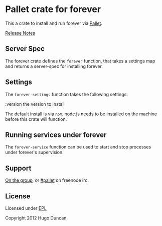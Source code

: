 # Pallet crate for forever

This a crate to install and run forever via
[Pallet](http://pallet.github.com/pallet).

[Release Notes](https://github.com/pallet/forever-crate/blob/master/ReleaseNotes.md)

## Server Spec

The forever crate defines the `forever` function, that takes a settings map and
returns a server-spec for installing forever.

## Settings

The `forever-settings` function takes the following settings:

:version
the version to install

The default install is via `npm`. node.js needs to be installed on the machine
before this crate will function.

## Running services under forever

The `forever-service` function can be used to start and stop processes under
forever's supervision.

## Support

[On the group](http://groups.google.com/group/pallet-clj), or
[#pallet](http://webchat.freenode.net/?channels=#pallet) on freenode irc.

## License

Licensed under [EPL](http://www.eclipse.org/legal/epl-v10.html)

Copyright 2012 Hugo Duncan.
